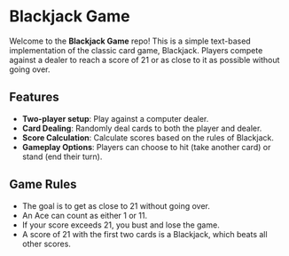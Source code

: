 # Blackjack Game
Welcome to the **Blackjack Game** repo! This is a simple text-based implementation of the classic card game, Blackjack. Players compete against a dealer to reach a score of 21 or as close to it as possible without going over.

## Features

- **Two-player setup**: Play against a computer dealer.
- **Card Dealing**: Randomly deal cards to both the player and dealer.
- **Score Calculation**: Calculate scores based on the rules of Blackjack.
- **Gameplay Options**: Players can choose to hit (take another card) or stand (end their turn).

## Game Rules
- The goal is to get as close to 21 without going over.
- An Ace can count as either 1 or 11.
- If your score exceeds 21, you bust and lose the game.
- A score of 21 with the first two cards is a Blackjack, which beats all other scores.
